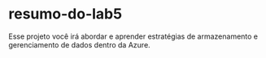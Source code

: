 # resumo-do-lab5
Esse projeto você irá abordar e aprender estratégias de armazenamento e gerenciamento de dados dentro da Azure.
